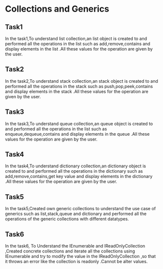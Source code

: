 ﻿# Collections and Generics 
## Task1
In the task1,To understand list collection,an list object is created to and performed all the operations in the list such as add,remove,contains and display elements in the list .All these values for the operation are given by the user.
## Task2
In the task2,To understand stack collection,an stack object is created to and performed all the operations in the stack such as push,pop,peek,contains and display elements in the stack .All these values for the operation are given by the user.
## Task3
In the task3,To understand queue collection,an queue object is created to and performed all the operations in the list such as enqueue,dequeue,contains and display elements in the queue .All these values for the operation are given by the user.
## Task4
In the task4,To understand dictionary collection,an dictionary object is created to and performed all the operations in the dictionary such as add,remove,contains,get key value and display elements in the dictionary .All these values for the operation are given by the user.
## Task5
In the task5,Created own generic collections to understand the use case of generics such as list,stack,queue and dictionary and performed all the operations of the generic collections with different datatypes.
## Task6
In the task6, To Understand the IEnumerable and IReadOnlyCollection ,Created concrete collections and iterate all the collections using IEnumerable and try to modify the value in the IReadOnlyCollection ,so that it throws an error like the collection is readonly .Cannot be alter values.


